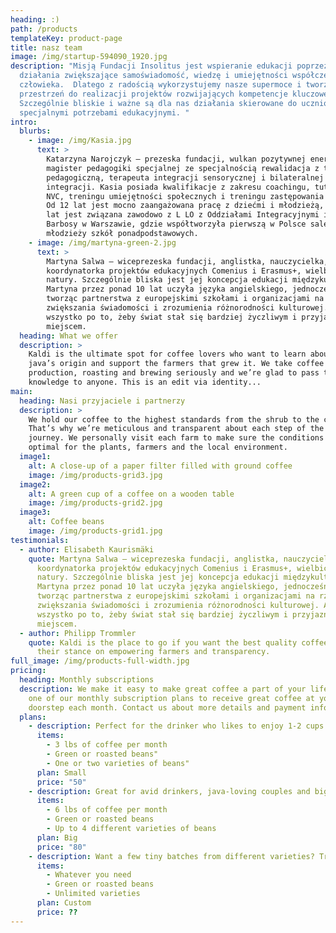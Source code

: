 ```yaml
---
heading: :)
path: /products
templateKey: product-page
title: nasz team
image: /img/startup-594090_1920.jpg
description: "Misją Fundacji Insolitus jest wspieranie edukacji poprzez
  działania zwiększające samoświadomość, wiedzę i umiejętności współczesnego
  człowieka.  Dlatego z radością wykorzystujemy nasze supermoce i tworzymy
  przestrzeń do realizacji projektów rozwijających kompetencje kluczowe.
  Szczególnie bliskie i ważne są dla nas działania skierowane do uczniów ze
  specjalnymi potrzebami edukacyjnymi. "
intro:
  blurbs:
    - image: /img/Kasia.jpg
      text: >
        Katarzyna Narojczyk – prezeska fundacji, wulkan pozytywnej energii,
        magister pedagogiki specjalnej ze specjalnością rewalidacja z terapią
        pedagogiczną, terapeuta integracji sensorycznej i bilateralnej
        integracji. Kasia posiada kwalifikacje z zakresu coachingu, tutoringu,
        NVC, treningu umiejętności społecznych i treningu zastępowania agresji.
        Od 12 lat jest mocno zaangażowana pracę z dziećmi i młodzieżą, a od 3
        lat jest związana zawodowo z L LO z Oddziałami Integracyjnymi im. Ruy
        Barbosy w Warszawie, gdzie współtworzyła pierwszą w Polsce salę SI dla
        młodzieży szkół ponadpodstawowych.
    - image: /img/martyna-green-2.jpg
      text: >
        Martyna Salwa – wiceprezeska fundacji, anglistka, nauczycielka,
        koordynatorka projektów edukacyjnych Comenius i Erasmus+, wielbicielka
        natury. Szczególnie bliska jest jej koncepcja edukacji międzykulturowej.
        Martyna przez ponad 10 lat uczyła języka angielskiego, jednocześnie
        tworząc partnerstwa z europejskimi szkołami i organizacjami na rzecz
        zwiększania świadomości i zrozumienia różnorodności kulturowej. A to
        wszystko po to, żeby świat stał się bardziej życzliwym i przyjaznym
        miejscem.
  heading: What we offer
  description: >
    Kaldi is the ultimate spot for coffee lovers who want to learn about their
    java’s origin and support the farmers that grew it. We take coffee
    production, roasting and brewing seriously and we’re glad to pass that
    knowledge to anyone. This is an edit via identity...
main:
  heading: Nasi przyjaciele i partnerzy
  description: >
    We hold our coffee to the highest standards from the shrub to the cup.
    That’s why we’re meticulous and transparent about each step of the coffee’s
    journey. We personally visit each farm to make sure the conditions are
    optimal for the plants, farmers and the local environment.
  image1:
    alt: A close-up of a paper filter filled with ground coffee
    image: /img/products-grid3.jpg
  image2:
    alt: A green cup of a coffee on a wooden table
    image: /img/products-grid2.jpg
  image3:
    alt: Coffee beans
    image: /img/products-grid1.jpg
testimonials:
  - author: Elisabeth Kaurismäki
    quote: Martyna Salwa – wiceprezeska fundacji, anglistka, nauczycielka,
      koordynatorka projektów edukacyjnych Comenius i Erasmus+, wielbicielka
      natury. Szczególnie bliska jest jej koncepcja edukacji międzykulturowej.
      Martyna przez ponad 10 lat uczyła języka angielskiego, jednocześnie
      tworząc partnerstwa z europejskimi szkołami i organizacjami na rzecz
      zwiększania świadomości i zrozumienia różnorodności kulturowej. A to
      wszystko po to, żeby świat stał się bardziej życzliwym i przyjaznym
      miejscem.
  - author: Philipp Trommler
    quote: Kaldi is the place to go if you want the best quality coffee. I love
      their stance on empowering farmers and transparency.
full_image: /img/products-full-width.jpg
pricing:
  heading: Monthly subscriptions
  description: We make it easy to make great coffee a part of your life. Choose
    one of our monthly subscription plans to receive great coffee at your
    doorstep each month. Contact us about more details and payment info.
  plans:
    - description: Perfect for the drinker who likes to enjoy 1-2 cups per day.
      items:
        - 3 lbs of coffee per month
        - Green or roasted beans"
        - One or two varieties of beans"
      plan: Small
      price: "50"
    - description: Great for avid drinkers, java-loving couples and bigger crowds
      items:
        - 6 lbs of coffee per month
        - Green or roasted beans
        - Up to 4 different varieties of beans
      plan: Big
      price: "80"
    - description: Want a few tiny batches from different varieties? Try our custom plan
      items:
        - Whatever you need
        - Green or roasted beans
        - Unlimited varieties
      plan: Custom
      price: ??
---
```

